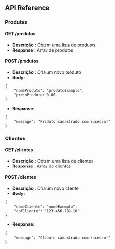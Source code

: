 ## API Reference 

### Produtos

#### GET /produtos
- **Descrição** : Obtém uma lista de produtos 
- **Response** : Array de produtos 

#### POST /produtos 
- **Descrição** : Cria um novo produto 
- **Body** : 
```
{
    "nomeProduto": "produtoExemplo",
    "precoProduto: 0.00
}
```

- **Response**:
```
{
    "message": "Produto cadastrado com sucesso!"
} 
```

### Clientes

#### GET /clientes
- **Descrição** : Obtém uma lista de clientes
- **Response** : Array de clientes

#### POST /clientes
- **Descrição** : Cria um novo cliente
- **Body** : 
```
{
    "nomeCliente": "nomeExemplo",
    "cpfCliente": "123.456.789-10"
}
```

- **Response**:
```
{
	"message": "Cliente cadastrado com sucesso!"
} 
```